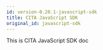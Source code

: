 ```yaml
---
id: version-0.20.1-javascript-sdk
title: CITA JavaScript SDK
original_id: javascript-sdk
---
```


This is CITA JavaScript SDK doc
